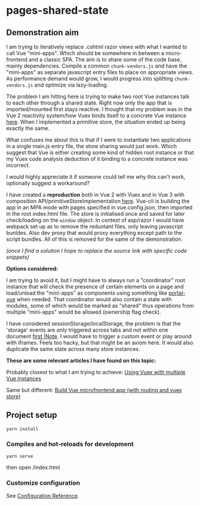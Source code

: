 # pages-shared-state

## Demonstration aim
I am trying to iteratively replace .cshtml razor views with what I wanted to call Vue "mini-apps". Which should be somewhere in between a micro-frontend and a classic SPA. The aim is to share some of the code base, mainly dependencies. Compile a common ```chunk-vendors.js``` and have the "mini-apps" as separate javascript entry files to place on appropriate views. As performance demand would grow, I would progress into splitting ```chunk-vendors.js``` and optimize via lazy-loading.

The problem I am hitting here is trying to make two root Vue instances talk to each other through a shared state. Right now only the app that is imported/mounted first stays reactive. I thought that my problem was in the Vue 2 reactivity system/how Vuex binds itself to a concrete Vue instance [here](https://github.com/vuejs/vuex/blob/80b77429ff8a581a0f41aaea5c9574d7c5500efe/src/store.js#L548). When I implemented a primitive store, the situation ended up being exactly the same.

What confuses me about this is that if I were to instantiate two applications in a single main.js entry file, the store sharing would just work. Which suggest that Vue is either creating some kind of hidden root instance or that my Vuex code analysis deduction of it binding to a concrete instance was incorrect.

I would highly appreciate it if someone could tell me why this can't work, optionally suggest a workaround?

I have created a **reproduction** both in Vue 2 with Vuex and in Vue 3 with composition API/primitiveStoreImplementation [here](https://github.com/PheelaV/MultipleVueRootAppsMultipleEntryFilesSameStore). Vue-cli is building the app in an MPA mode with pages specified in vue.config.json, then imported in the root index.html file. The store is initialised once and saved for later check/loading on the ```window``` object. In context of asp/razor I would have webpack set up as to remove the reduntant files, only leaving javascript bunldes. Also dev proxy that would proxy everything except path to the script bundles. All of this is removed for the same of the demonstration.

*(once I find a solution I hope to replace the source link with specific code snippets)*

**Options considered:**

I am trying to avoid it, but I might have to always run a "coordinator" root instance that will check the presence of certain elements on a page and load/unload the "mini-apps" as components using something like [portal-vue](https://github.com/LinusBorg/portal-vue) when needed. That coordinator would also contain a state with modules, some of which would be marked as "shared" thus operations from multiple "mini-apps" would be allowed (ownership flag check).

I have considered sessionStorage/localStorage, the problem is that the 'storage' events are only triggered across tabs and not within one document [first |Note](https://developer.mozilla.org/en-US/docs/Web/API/Window/storage_event). I would have to trigger a custom event or play around with iframes. Feels too hacky, but that might be an axiom here. It would also duplicate the same state across many store instances.

**These are some relevant articles I have found on this topic:**

Probably closest to what I am trying to achieve:
[Using Vuex with multiple Vue instances](https://forum.vuejs.org/t/using-vuex-with-multiple-vue-instances/39456)

Same but different:
[Build Vue microfrontend app (with routing and vuex store)](https://stackoverflow.com/questions/59580079/build-vue-microfrontend-app-with-routing-and-vuex-store)

## Project setup
```
yarn install
```

### Compiles and hot-reloads for development
```
yarn serve
```

then open /index.html

### Customize configuration
See [Configuration Reference](https://cli.vuejs.org/config/).
